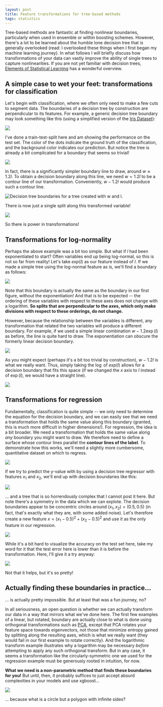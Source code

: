 ```yaml
---
layout: post
title: Feature transformations for tree-based methods
tags: statistics
---
```


Tree-based methods are fantastic at finding nonlinear boundaries, particularly when used in ensemble or within boosting schemes. However, there's a lot to be learned about the humble lone decision tree that is generally overlooked (read: I overlooked these things when I first began my machine learning journey). In what follows I will briefly discuss how transformations of your data can vastly improve the ability of single trees to capture nonlinearities. If you are not yet familiar with decision trees, [Elements of Statistical Learning](https://web.stanford.edu/~hastie/ElemStatLearn/) has a wonderful overview.

## A simple case to wet your feet: transformations for classification

Let's begin with classification, where we often only need to make a few cuts to segment data. The boundaries of a decision tree by construction are perpendicular to its features. For example, a generic decision tree boundary may look something like this (using a simplified version of the [Iris Dataset](http://scikit-learn.org/stable/auto_examples/datasets/plot_iris_dataset.html)):

![](../images/2018-09-08-feature-transformation-tree/dec_surface.png)

I've done a train-test-split here and am showing the performance on the test set. The color of the dots indicate the ground truth of the classification, and the background color indicates our prediction. But notice the tree is already a bit complicated for a boundary that seems so trivial!

![](../images/2018-09-08-feature-transformation-tree/dec_tree.png)

In fact, there is a significantly simpler boundary line to draw, around $w \approx 1.2 l$. To obtain a decision boundary along this line, we need $w = 1.2 l$ to be a contour line of our transformation. Conveniently, $w-1.2l$ would produce such a contour line.

![Decision tree boundaries for a tree created with $w$ and $l$.](../images/2018-09-08-feature-transformation-tree/dec_surface_diff.png)

There is now just a single split along this transformed variable!

![](../images/2018-09-08-feature-transformation-tree/dec_tree_diff.png)

So there is power in transformations!

## Transformations for log-normality

Perhaps the above example was a bit too simple. But what if $l$ had been exponentiated to start? Often variables end up being log-normal, so this is not so far from reality! Let's take $exp(l)$ as our feature instead of $l$. If we made a simple tree using the log-normal feature as is, we'll find a boundary as follows:

![](../images/2018-09-08-feature-transformation-tree/dec_surface_exp.png)

Note that this boundary is actually the same as the boundary in our first figure, without the exponentiation! And that is to be expected -- the ordering of these variables with respect to these axes does not change with a logarithm. **So splits that are perpendicular to the axes, which only make divisions with respect to these orderings, do not change.** 

However, because the relationship between the variables is different, any transformation that related the two variables will produce a different boundary. For example, if we used a simple linear combination $w - 1.2 \exp(l)$ as before, the line is quite hard to draw. The exponentiation can obscure the formerly linear decision boundary.

![](../images/2018-09-08-feature-transformation-tree/dec_surface_exp_diff.png)

As you might expect (perhaps it's a bit too trivial by construction), $w - 1.2 l$ is what we really want. Thus, simply taking the $\log$ of $exp(l)$ allows for a decision boundary that fits this space (if we changed the $x$ axis to $l$ instead of $\exp(l)$, we would have a straight line).

![](../images/2018-09-08-feature-transformation-tree/dec_surface_exp_diff_log.png)


## Transformations for regression

Fundamentally, classification is quite simple -- we only need to determine the equation for the decision boundary, and we can  easily see that we need a transformation that holds the same value along this boundary (granted, this is much more difficult in higher dimensions!). For regression, the idea is a bit broader. We need a transformation that holds the same value along *any* boundary you might want to draw. We therefore need to define a surface whose contour lines parallel the **contour lines of the label**. To demonstrate how this works, we'll need a slightly more cumbersome, quantitative dataset on which to regress. 

![](../images/2018-09-08-feature-transformation-tree/reg_data.png)

If we try to predict the y-value with by using a decision tree regressor with features $x_1$ and $x_2$, we'll end up with decision boundaries like this:

![](../images/2018-09-08-feature-transformation-tree/reg_surface.png)

... and a tree that is so horrendously complex that I cannot post it here. But note there's a symmetry in the data which we can explote. The decision boundaries appear to be concentric circles around $(x_1, x_2) = (0.5, 0.5)$ (in fact, that's exactly what they are, with some added noise). Let's therefore create a new feature $x = (x_1-0.5)^2 + (x_2-0.5)^2$ and use it as the only feature in our regression.

![](../images/2018-09-08-feature-transformation-tree/reg_surface_squared.png)

While it's a bit hard to visualize the accuracy on the test set here, take my word for it that the test error here is lower than it is before the transformation. Here, I'll give it a try anyway:

![](../images/2018-09-08-feature-transformation-tree/reg_surface_squared_dots.png)

Not that it helps, but it's so pretty!

## Actually finding these boundaries in practice...

... is actually pretty impossible. But at least that was a fun journey, no?

In all seriousness, an open question is whether we can actually transform our data in a way that mirrors what we've done here. The first few examples of a linear, but rotated, boundary are actually close to what is done using orthogonal transformations such as [PCA](https://en.wikipedia.org/wiki/Principal_component_analysis), except that PCA rotates your feature space towards eigenvectors, not those that minimize entropy gained by splitting along the resulting axes, which is what we really want (they would fail in our first example to rotate correctly). And the logarithmic transform example illustrates why a logarithm may be necessary *before* attempting to apply any such orthogonal transform. But in any case, it seems a transformation like the circularly-symmetric one we used for the regression example must be generously rooted in intuition, for now. 

**What we need is a non-parametric method that finds these boundaries for you!** But until, then, it probably suffices to just accept absurd complexities in your models and use xgboost... 

![](../images/2018-09-08-feature-transformation-tree/reg_surface_xgb.png)

... because what is a circle but a polygon with infinite sides?
